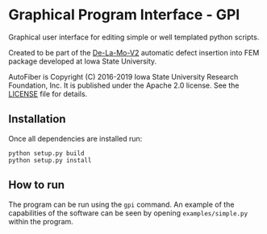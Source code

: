 # Graphical Program Interface - GPI

Graphical user interface for editing simple or well templated python scripts.

Created to be part of the [De-La-Mo-V2](https://github.com/idealab-isu/de-la-mo-v2) automatic defect insertion into FEM package developed at Iowa State University.

AutoFiber is Copyright (C) 2016-2019 Iowa State University
Research Foundation, Inc. It is published under the
Apache 2.0 license. See the [LICENSE](LICENSE) file for details.

## Installation
Once all dependencies are installed run:
```
python setup.py build
python setup.py install
```

## How to run
The program can be run using the `gpi` command. An example of the capabilities of the software can be seen by opening `examples/simple.py` within the program.

